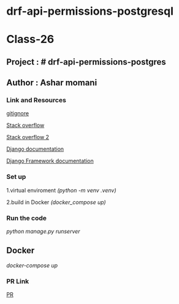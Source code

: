 # drf-api-permissions-postgresql
# Class-26

## Project : # drf-api-permissions-postgres

## Author : Ashar momani 

### Link and Resources 

[gitignore](https://www.toptal.com/developers/gitignore)

[Stack overflow](https://stackoverflow.com/questions/27220403/django-paypal-ipn-urls-include-not-working)

[Stack overflow 2](https://stackoverflow.com/questions/37471735/global-name-get-user-model-is-not-defined)

[Django documentation](https://docs.djangoproject.com/en/4.1/topics/migrations/)

[Django Framework documentation](https://www.django-rest-framework.org/)


### Set up 
1.virtual enviroment _*(python -m venv .venv)*_

2.build in Docker _*(docker_compose up)*_

### Run the code 
_*python manage.py runserver*_

## Docker 

_*docker-compose up*_



### PR Link
[PR](https://github.com/Ashar121299/drf-api-permissions-postgresql/pull/1)
